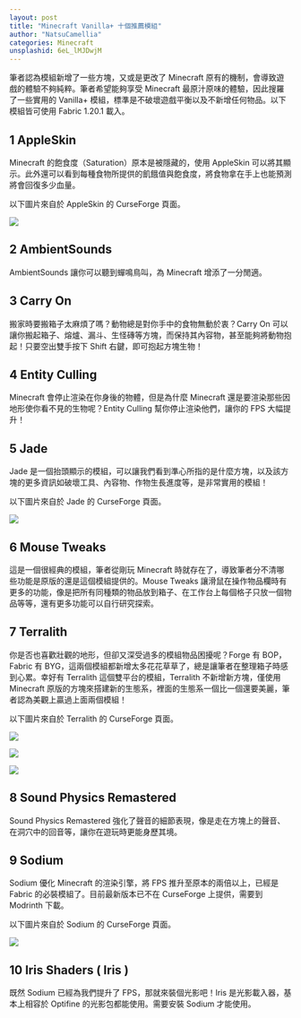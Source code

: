 ```yaml
---
layout: post
title: "Minecraft Vanilla+ 十個推薦模組"
author: "NatsuCamellia"
categories: Minecraft
unsplashid: 6eL_lMJDwjM
---
```


筆者認為模組新增了一些方塊，又或是更改了 Minecraft 原有的機制，會導致遊戲的體驗不夠純粹。筆者希望能夠享受 Minecraft 最原汁原味的體驗，因此搜羅了一些實用的 Vanilla+ 模組，標準是不破壞遊戲平衡以及不新增任何物品。以下模組皆可使用 Fabric 1.20.1 載入。

## 1 AppleSkin
Minecraft 的飽食度（Saturation）原本是被隱藏的，使用 AppleSkin 可以將其顯示。此外還可以看到每種食物所提供的飢餓值與飽食度，將食物拿在手上也能預測將會回復多少血量。

以下圖片來自於 AppleSkin 的 CurseForge 頁面。

![](https://camo.githubusercontent.com/a74d56cac12573e9a3527021d0d8d0489daf90c344708d3725fbcdc43d40b032/68747470733a2f2f692e696d6775722e636f6d2f614866315178512e676966)


## 2 AmbientSounds
AmbientSounds 讓你可以聽到蟬鳴鳥叫，為 Minecraft 增添了一分閒適。

## 3 Carry On
搬家時要搬箱子太麻煩了嗎？動物總是對你手中的食物無動於衷？Carry On 可以讓你搬起箱子、熔爐、漏斗、生怪磚等方塊，而保持其內容物，甚至能夠將動物抱起！只要空出雙手按下 Shift 右鍵，即可抱起方塊生物！

## 4 Entity Culling
Minecraft 會停止渲染在你身後的物體，但是為什麼 Minecraft 還是要渲染那些因地形使你看不見的生物呢？Entity Culling 幫你停止渲染他們，讓你的 FPS 大幅提升！

## 5 Jade
Jade 是一個抬頭顯示的模組，可以讓我們看到準心所指的是什麼方塊，以及該方塊的更多資訊如破壞工具、內容物、作物生長進度等，是非常實用的模組！

以下圖片來自於 Jade 的 CurseForge 頁面。

![](https://media.forgecdn.net/attachments/546/809/6.gif)

## 6 Mouse Tweaks
這是一個很經典的模組，筆者從剛玩 Minecraft 時就存在了，導致筆者分不清哪些功能是原版的還是這個模組提供的。Mouse Tweaks 讓滑鼠在操作物品欄時有更多的功能，像是把所有同種類的物品放到箱子、在工作台上每個格子只放一個物品等等，還有更多功能可以自行研究探索。

## 7 Terralith
你是否也喜歡壯觀的地形，但卻又深受過多的模組物品困擾呢？Forge 有 BOP，Fabric 有 BYG，這兩個模組都新增太多花花草草了，總是讓筆者在整理箱子時感到心累。幸好有 Terralith 這個雙平台的模組，Terralith 不新增新方塊，僅使用 Minecraft 原版的方塊來搭建新的生態系，裡面的生態系一個比一個還要美麗，筆者認為美觀上贏過上面兩個模組！

以下圖片來自於 Terralith 的 CurseForge 頁面。

![](https://i.imgur.com/l6SmhyG.png)

![](https://i.imgur.com/JXwqw7u.png)

![](https://i.imgur.com/cPec4mY.png)

## 8 Sound Physics Remastered
Sound Physics Remastered 強化了聲音的細節表現，像是走在方塊上的聲音、在洞穴中的回音等，讓你在遊玩時更能身歷其境。


## 9 Sodium
Sodium 優化 Minecraft 的渲染引擎，將 FPS 推升至原本的兩倍以上，已經是 Fabric 的必裝模組了。目前最新版本已不在 CurseForge 上提供，需要到 Modrinth 下載。

以下圖片來自於 Sodium 的 CurseForge 頁面。

![](https://i.imgur.com/TzLurlG.png)

## 10 Iris Shaders ( Iris )
既然 Sodium 已經為我們提升了 FPS，那就來裝個光影吧！Iris 是光影載入器，基本上相容於 Optifine 的光影包都能使用。需要安裝 Sodium 才能使用。